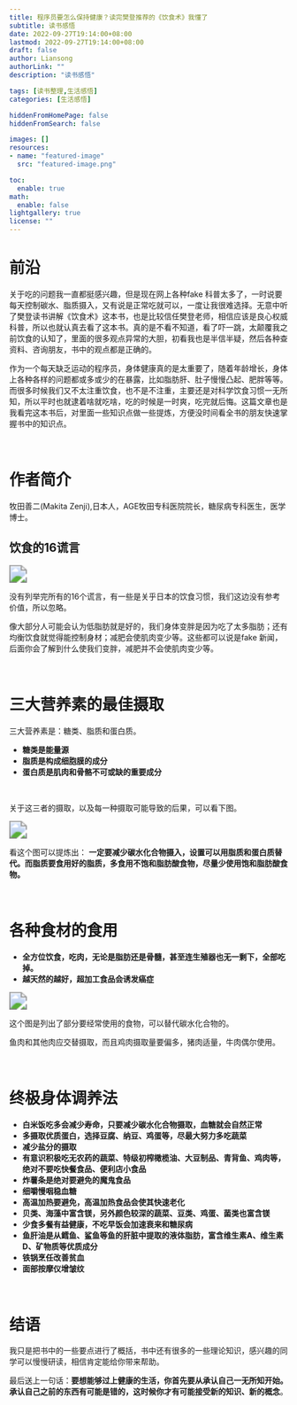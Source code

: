 ```yaml
---
title: 程序员要怎么保持健康？读完樊登推荐的《饮食术》我懂了
subtitle: 读书感悟
date: 2022-09-27T19:14:00+08:00
lastmod: 2022-09-27T19:14:00+08:00
draft: false
author: Liansong
authorLink: ""
description: "读书感悟"

tags: [读书整理,生活感悟]
categories: [生活感悟]

hiddenFromHomePage: false
hiddenFromSearch: false

images: []
resources:
- name: "featured-image"
  src: "featured-image.png"

toc:
  enable: true
math:
  enable: false
lightgallery: true
license: ""
---
```


# 前沿

关于吃的问题我一直都挺感兴趣，但是现在网上各种fake 科普太多了，一时说要每天控制碳水、脂质摄入，又有说是正常吃就可以，一度让我很难选择。无意中听了樊登读书讲解《饮食术》这本书，也是比较信任樊登老师，相信应该是良心权威科普，所以也就认真去看了这本书。真的是不看不知道，看了吓一跳，太颠覆我之前饮食的认知了，里面的很多观点异常的大胆，初看我也是半信半疑，然后各种查资料、咨询朋友，书中的观点都是正确的。

作为一个每天缺乏运动的程序员，身体健康真的是太重要了，随着年龄增长，身体上各种各样的问题都或多或少的在暴露，比如脂肪肝、肚子慢慢凸起、肥胖等等。而很多时候我们又不太注重饮食，也不是不注重，主要还是对科学饮食习惯一无所知，所以平时也就逮着啥就吃啥，吃的时候是一时爽，吃完就后悔。这篇文章也是我看完这本书后，对里面一些知识点做一些提炼，方便没时间看全书的朋友快速掌握书中的知识点。

<br>

# 作者简介

牧田善二(Makita Zenji),日本人，AGE牧田专科医院院长，糖尿病专科医生，医学博士。


## 饮食的16谎言
<img src="https://cdn.jsdelivr.net/gh/yeliansong/github-blog-PIC/blog-images/a2umlb.jpg" style="zoom:200%;" />

没有列举完所有的16个谎言，有一些是关乎日本的饮食习惯，我们这边没有参考价值，所以忽略。

像大部分人可能会认为低脂肪就是好的，我们身体变胖是因为吃了太多脂肪；还有均衡饮食就觉得能控制身材；减肥会使肌肉变少等。这些都可以说是fake 新闻，后面你会了解到什么使我们变胖，减肥并不会使肌肉变少等。

<br>

# 三大营养素的最佳摄取

三大营养素是：糖类、脂质和蛋白质。

- **糖类是能量源**
- **脂质是构成细胞膜的成分**
- **蛋白质是肌肉和骨骼不可或缺的重要成分**

<br>

关于这三者的摄取，以及每一种摄取可能导致的后果，可以看下图。

<img src="https://cdn.jsdelivr.net/gh/yeliansong/github-blog-PIC/blog-images/gggg.png" style="zoom:200%;" />



看这个图可以提炼出： **一定要减少碳水化合物摄入，设置可以用脂质和蛋白质替代。而脂质要食用好的脂质，多食用不饱和脂肪酸食物，尽量少使用饱和脂肪酸食物。**

<br>

# 各种食材的食用

- **全方位饮食，吃肉，无论是脂肪还是骨髓，甚至连生殖器也无一剩下，全部吃掉。**
- **越天然的越好，超加工食品会诱发癌症**

<img src="https://cdn.jsdelivr.net/gh/yeliansong/github-blog-PIC/blog-images/hhhh.png" style="zoom:200%;" />

这个图是列出了部分要经常使用的食物，可以替代碳水化合物的。 

鱼肉和其他肉应交替摄取，而且鸡肉摄取量要偏多，猪肉适量，牛肉偶尔使用。

<br>

# 终极身体调养法

- **白米饭吃多会减少寿命，只要减少碳水化合物摄取，血糖就会自然正常**
- **多摄取优质蛋白，选择豆腐、纳豆、鸡蛋等，尽最大努力多吃蔬菜**
- **减少盐分的摄取**
- **有意识积极吃无农药的蔬菜、特级初榨橄榄油、大豆制品、青背鱼、鸡肉等，绝对不要吃快餐食品、便利店小食品**
- **炸薯条是绝对要避免的魔鬼食品**
- **细嚼慢咽稳血糖**
- **高温加热要避免，高温加热食品会使其快速老化**
- **贝类、海藻中富含镁，另外颜色较深的蔬菜、豆类、鸡蛋、菌类也富含镁**
- **少食多餐有益健康，不吃早饭会加速衰来和糖尿病**
- **鱼肝油是从鳕鱼、鲨鱼等鱼的肝脏中提取的液体脂肪，富含维生素A、维生素D、矿物质等优质成分**
- **铁锅烹任改善贫血**
- **面部按摩仪增皱纹**

<br>

# 结语

我只是把书中的一些要点进行了概括，书中还有很多的一些理论知识，感兴趣的同学可以慢慢研读，相信肯定能给你带来帮助。

最后送上一句话：**要想能够过上健康的生活，你首先要从承认自己一无所知开始。承认自己之前的东西有可能是错的，这时候你才有可能接受新的知识、新的概念**。
